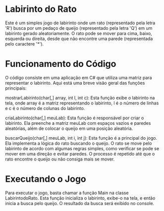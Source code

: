 # Labirinto do Rato
Este é um simples jogo de labirinto onde um rato (representado pela letra 'R') busca por um pedaço de queijo (representado pela letra 'Q') em um labirinto gerado aleatoriamente. O rato pode se mover para cima, baixo, esquerda ou direita, desde que não encontre uma parede (representada pelo caractere '*').

# Funcionamento do Código
O código consiste em uma aplicação em C# que utiliza uma matriz para representar o labirinto. Aqui está uma breve visão geral das funções principais:

mostrarLabirinto(char[,] array, int l, int c): Esta função exibe o labirinto na tela, onde array é a matriz representando o labirinto, l é o número de linhas e c é o número de colunas do labirinto.

criaLabirinto(char[,] meuLab): Esta função é responsável por criar o labirinto. Ela preenche a matriz meuLab com espaços vazios e paredes aleatórias, além de colocar o queijo em uma posição aleatória.

buscarQueijo(char[,] meuLab, int i, int j): Esta função é a principal do jogo. Ela implementa a lógica do rato buscando o queijo. O rato se move pelo labirinto de acordo com algumas regras simples, como verificar se pode se mover em uma direção e evitar paredes. O processo é repetido até que o rato encontre o queijo ou não consiga mais se mover.

# Executando o Jogo
Para executar o jogo, basta chamar a função Main na classe LabirintodoRato. Esta função inicializa o labirinto, exibe-o na tela, e então inicia a busca pelo queijo. O resultado da busca será exibido no console.

